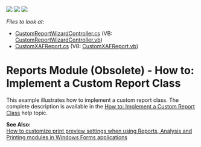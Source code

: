 <!-- default badges list -->
![](https://img.shields.io/endpoint?url=https://codecentral.devexpress.com/api/v1/VersionRange/134076827/10.2.4%2B)
[![](https://img.shields.io/badge/Open_in_DevExpress_Support_Center-FF7200?style=flat-square&logo=DevExpress&logoColor=white)](https://supportcenter.devexpress.com/ticket/details/E1855)
[![](https://img.shields.io/badge/📖_How_to_use_DevExpress_Examples-e9f6fc?style=flat-square)](https://docs.devexpress.com/GeneralInformation/403183)
<!-- default badges end -->
<!-- default file list -->
*Files to look at*:

* [CustomReportWizardController.cs](./CS/CustomReportClass.Module.Win/CustomReportWizardController.cs) (VB: [CustomReportWizardController.vb](./VB/CustomReportClass.Module.Win/CustomReportWizardController.vb))
* [CustomXAFReport.cs](./CS/CustomReportClass.Module/CustomXAFReport.cs) (VB: [CustomXAFReport.vb](./VB/CustomReportClass.Module/CustomXAFReport.vb))
<!-- default file list end -->
# Reports Module (Obsolete) - How to: Implement a Custom Report Class


<p>This example illustrates how to implement a custom report class. The complete description is available in the <a href="http://documentation.devexpress.com/#Xaf/CustomDocument3243"><u>How to: Implement a Custom Report Class</u></a> help topic.</p>
<p><strong>See Also:</strong><br /><a href="https://www.devexpress.com/Support/Center/p/E2108">How to customize print preview settings when using Reports, Analysis and Printing modules in Windows Forms applications</a></p>

<br/>


